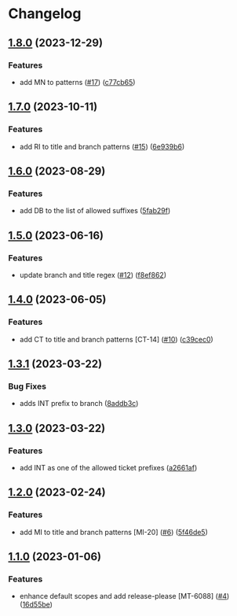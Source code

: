 # Changelog

## [1.8.0](https://github.com/MobieTrain/pr-lint/compare/v1.7.0...v1.8.0) (2023-12-29)


### Features

* add MN to patterns ([#17](https://github.com/MobieTrain/pr-lint/issues/17)) ([c77cb65](https://github.com/MobieTrain/pr-lint/commit/c77cb65fddafe491b9e46f778eb79ba7937afe7d))

## [1.7.0](https://github.com/MobieTrain/pr-lint/compare/v1.6.0...v1.7.0) (2023-10-11)


### Features

* add RI to title and branch patterns ([#15](https://github.com/MobieTrain/pr-lint/issues/15)) ([6e939b6](https://github.com/MobieTrain/pr-lint/commit/6e939b66fdf64b50c107bb8a4339a1723b83f9b1))

## [1.6.0](https://github.com/MobieTrain/pr-lint/compare/v1.5.0...v1.6.0) (2023-08-29)


### Features

* add DB to the list of allowed suffixes ([5fab29f](https://github.com/MobieTrain/pr-lint/commit/5fab29f42acca3cb247356748a42d98d433b98c8))

## [1.5.0](https://github.com/MobieTrain/pr-lint/compare/v1.4.0...v1.5.0) (2023-06-16)


### Features

* update branch and title regex ([#12](https://github.com/MobieTrain/pr-lint/issues/12)) ([f8ef862](https://github.com/MobieTrain/pr-lint/commit/f8ef862c788d1b5c1b7c353884caef4a2c9fbc2d))

## [1.4.0](https://github.com/MobieTrain/pr-lint/compare/v1.3.1...v1.4.0) (2023-06-05)


### Features

* add CT to title and branch patterns [CT-14] ([#10](https://github.com/MobieTrain/pr-lint/issues/10)) ([c39cec0](https://github.com/MobieTrain/pr-lint/commit/c39cec03f86e91e3a80dce57219361df719bdbf2))

## [1.3.1](https://github.com/MobieTrain/pr-lint/compare/v1.3.0...v1.3.1) (2023-03-22)


### Bug Fixes

* adds INT prefix to branch ([8addb3c](https://github.com/MobieTrain/pr-lint/commit/8addb3cb130339c91e0e8f893c71d5ba7e4b7da6))

## [1.3.0](https://github.com/MobieTrain/pr-lint/compare/v1.2.0...v1.3.0) (2023-03-22)


### Features

* add INT as one of the allowed ticket prefixes ([a2661af](https://github.com/MobieTrain/pr-lint/commit/a2661af02a9166ec164332c7bda8f11d8a4fecf2))

## [1.2.0](https://github.com/MobieTrain/pr-lint/compare/v1.1.0...v1.2.0) (2023-02-24)


### Features

* add MI to title and branch patterns [MI-20] ([#6](https://github.com/MobieTrain/pr-lint/issues/6)) ([5f46de5](https://github.com/MobieTrain/pr-lint/commit/5f46de589fad23d0e6b9cbbe2e5c214315bf1d0b))

## [1.1.0](https://github.com/MobieTrain/pr-lint/compare/v1.0.1...v1.1.0) (2023-01-06)


### Features

* enhance default scopes and add release-please [MT-6088] ([#4](https://github.com/MobieTrain/pr-lint/issues/4)) ([16d55be](https://github.com/MobieTrain/pr-lint/commit/16d55becf8b31bb116fd058f4550896b34079a5c))
